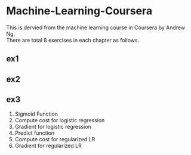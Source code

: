 # Machine-Learning-Coursera

This is dervied from the machine learning course in Coursera by Andrew Ng.  
There are total 8 exercises in each chapter as follows.

## ex1

## ex2

## ex3
1. Sigmoid Function
2. Compute cost for logistic regression
3. Gradient for logistic regression
4. Predict function
5. Compute cost for regularized LR
6. Gradient for regularized LR
